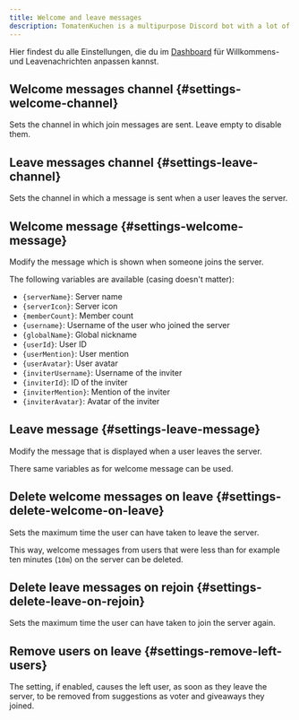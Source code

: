 ```yaml
---
title: Welcome and leave messages
description: TomatenKuchen is a multipurpose Discord bot with a lot of features. Explains on how to set up member welcome and leave messages.
---
```


Hier findest du alle Einstellungen, die du im [Dashboard](https://tomatenkuchen.com/dashboard/settings#welcomeChannel) für Willkommens- und Leavenachrichten anpassen kannst.

## Welcome messages channel {#settings-welcome-channel}

Sets the channel in which join messages are sent.
Leave empty to disable them.

## Leave messages channel {#settings-leave-channel}

Sets the channel in which a message is sent when a user leaves the server.

## Welcome message {#settings-welcome-message}

Modify the message which is shown when someone joins the server.

The following variables are available (casing doesn't matter):
- `{serverName}`: Server name
- `{serverIcon}`: Server icon
- `{memberCount}`: Member count
- `{username}`: Username of the user who joined the server
- `{globalName}`:  Global nickname
- `{userId}`: User ID
- `{userMention}`: User mention
- `{userAvatar}`: User avatar
- `{inviterUsername}`: Username of the inviter
- `{inviterId}`: ID of the inviter
- `{inviterMention}`: Mention of the inviter
- `{inviterAvatar}`: Avatar of the inviter

## Leave message {#settings-leave-message}

Modify the message that is displayed when a user leaves the server.

There same variables as for welcome message can be used.

## Delete welcome messages on leave {#settings-delete-welcome-on-leave}

Sets the maximum time the user can have taken to leave the server.

This way, welcome messages from users that were less than for example ten minutes (`10m`) on the server can be deleted.

## Delete leave messages on rejoin {#settings-delete-leave-on-rejoin}

Sets the maximum time the user can have taken to join the server again.

## Remove users on leave {#settings-remove-left-users}

The setting, if enabled, causes the left user, as soon as they leave the server, to be removed from suggestions as voter and giveaways they joined.
